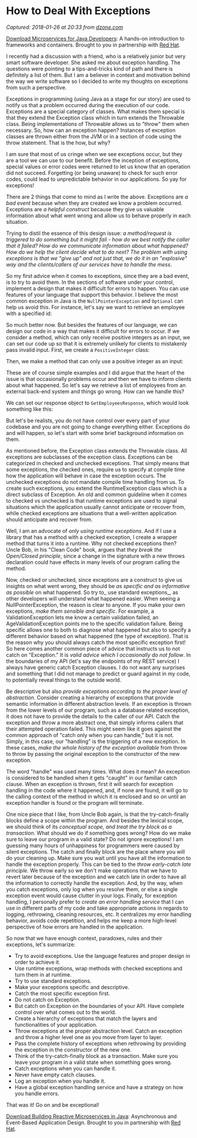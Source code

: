 # How to Deal With Exceptions

_Captured: 2018-01-26 at 20:33 from [dzone.com](https://dzone.com/articles/how-to-deal-with-exceptions?edition=358095&utm_source=Daily%20Digest&utm_medium=email&utm_campaign=Daily%20Digest%202018-01-26)_

[Download Microservices for Java Developers](https://dzone.com/go?i=202129&u=https%3A%2F%2Fdzone.com%2Fasset%2Fdownload%2F157034): A hands-on introduction to frameworks and containers. Brought to you in partnership with [Red Hat](https://dzone.com/go?i=202129&u=https%3A%2F%2Fdzone.com%2Fasset%2Fdownload%2F157034).

I recently had a discussion with a friend, who is a relatively junior but very smart software developer. She asked me about exception handling. The questions were pointing to a tips-and-tricks kind of path and there is definitely a list of them. But I am a believer in context and motivation behind the way we write software so I decided to write my thoughts on exceptions from such a perspective.

Exceptions in programming (using Java as a stage for our story) are used to notify us that a problem occurred during the execution of our code. Exceptions are a special category of classes. What makes them special is that they extend the Exception class which in turn extends the Throwable class. Being implementations of Throwable allows us to "throw" them when necessary. So, how can an exception happen? Instances of exception classes are thrown either from the JVM or in a section of code using the throw statement. That is the how, but why?

I am sure that most of us cringe when we see exceptions occur, but they are a tool we can use to our benefit. Before the inception of exceptions, special values or error codes were returned to let us know that an operation did not succeed. Forgetting (or being unaware) to check for such error codes, could lead to unpredictable behavior in our applications. So yay for exceptions!

There are 2 things that come to mind as I write the above. Exceptions are _a bad event_ because when they are created we know a problem occurred. Exceptions are _a helpful construct_ because they give us valuable information about what went wrong and allow us to behave properly in each situation.

Trying to distil the essence of this design issue: _a method/request is triggered to do something but it might fail - how do we best notify the caller that it failed? How do we communicate information about what happened? How do we help the client decide what to do next? The problem with using exceptions is that we "give up" and not just that, we do it in an "explosive" way and the clients/callers of our services have to handle the mess_.

So my first advice when it comes to exceptions, since they are a bad event, is to try to avoid them. In the sections of software under your control, implement a design that makes it difficult for errors to happen. You can use features of your language that support this behavior. I believe the most common exception in Java is the `NullPointerException` and `Optional` can help us avoid this. For instance, let's say we want to retrieve an employee with a specified id:

So much better now. But besides the features of our language, we can design our code in a way that makes it difficult for errors to occur. If we consider a method, which can only receive positive integers as an input, we can set our code up so that it is extremely unlikely for clients to mistakenly pass invalid input. First, we create a `PositiveInteger` class:

Then, we make a method that can only use a positive integer as an input:

These are of course simple examples and I did argue that the heart of the issue is that occasionally problems occur and then we have to inform clients about what happened. So let's say we retrieve a list of employees from an external back-end system and things go wrong. How can we handle this?

We can set our response object to `GetEmployeesResponse`, which would look something like this:

But let's be realists, you do not have control over every part of your codebase and you are not going to change everything either. Exceptions do and will happen, so let's start with some brief background information on them.

As mentioned before, the Exception class extends the Throwable class. All exceptions are subclasses of the exception class. Exceptions can be categorized in checked and unchecked exceptions. That simply means that some exceptions, the checked ones, require us to specify at compile time how the application will behave in case the exception occurs. The unchecked exceptions do not mandate compile time handling from us. To create such exceptions, you extend the RuntimeException class which is a direct subclass of Exception. An old and common guideline when it comes to checked vs unchecked is that runtime exceptions are used to signal situations which the application usually cannot anticipate or recover from, while checked exceptions are situations that a well-written application should anticipate and recover from.

Well, I am an advocate of _only using runtime exceptions_. And if I use a library that has a method with a checked exception, I create a wrapper method that turns it into a runtime. Why not checked exceptions then? Uncle Bob, in his "Clean Code" book, argues that _they break the Open/Closed principle_, since a change in the signature with a new throws declaration could have effects in many levels of our program calling the method.

Now, checked or unchecked, since exceptions are a construct to give us insights on what went wrong, they should be _as specific and as informative as possible_ on what happened. So try to_ use standard exceptions_, as other developers will understand what happened easier. When seeing a NullPointerException, the reason is clear to anyone. If you make your own exceptions, _make them sensible and specific_. For example, a ValidationException lets me know a certain validation failed, an AgeValidationException points me to the specific validation failure. Being specific allows one to both to diagnose what happened but also to specify a different behavior based on what happened (the type of exception). That is the reason why you should always catch the most specific exception first! So here comes another common piece of advice that instructs us to not catch on "Exception." It is _valid advice which I occasionally do not follow_. In the boundaries of my API (let's say the endpoints of my REST service) I always have generic catch Exception clauses. I do not want any surprises and something that I did not manage to predict or guard against in my code, to potentially reveal things to the outside world.

Be descriptive but also _provide exceptions according to the proper level of abstraction_. Consider creating a hierarchy of exceptions that provide semantic information in different abstraction levels. If an exception is thrown from the lower levels of our program, such as a database related exception, it does not have to provide the details to the caller of our API. Catch the exception and throw a more abstract one, that simply informs callers that their attempted operation failed. This might seem like it goes against the common approach of "catch only when you can handle," but it is not. Simply, in this case, our "handling" is the triggering of a new exception. In these cases, _make the whole history of the exception available_ from throw to throw by passing the original exception to the constructor of the new exception.

The word "handle" was used many times. What does it mean? An exception is considered to be handled when it gets "caught" in our familiar catch clause. When an exception is thrown, first it will search for exception handling in the code where it happened, and, if none are found, it will go to the calling context of the method in which it is enclosed and so on until an exception handler is found or the program will terminate.

One nice piece that I like, from Uncle Bob again, is that the try-catch-finally blocks define a scope within the program. And besides the lexical scope, we should think of its _conceptual scope, and treat the try block as a transaction_. What should we do if something goes wrong? How do we make sure to leave our program in a valid state? Do not ignore exceptions! I am guessing many hours of unhappiness for programmers were caused by silent exceptions. The catch and finally block are the place where you will do your cleaning up. Make sure you wait until you have all the information to handle the exception properly. This can be tied to the _throw early-catch late principle_. We throw early so we don't make operations that we have to revert later because of the exception and we catch late in order to have all the information to correctly handle the exception. And, by the way, when you catch exceptions, only log when you resolve them, or else a single exception event would cause clutter in your logs. Finally, for exception handling, I personally prefer to _create an error handling service_ that I can use in different parts of my code and take appropriate actions in regards to logging, rethrowing, cleaning resources, etc. It centralizes my error handling behavior, avoids code repetition, and helps me keep a more high-level perspective of how errors are handled in the application.

So now that we have enough context, paradoxes, rules and their exceptions, let's summarize:

  * Try to avoid exceptions. Use the language features and proper design in order to achieve it.
  * Use runtime exceptions, wrap methods with checked exceptions and turn them in at runtime.
  * Try to use standard exceptions.
  * Make your exceptions specific and descriptive.
  * Catch the most specific exception first.
  * Do not catch on Exception.
  * But catch on Exception on the boundaries of your API. Have complete control over what comes out to the world.
  * Create a hierarchy of exceptions that match the layers and functionalities of your application.
  * Throw exceptions at the proper abstraction level. Catch an exception and throw a higher level one as you move from layer to layer.
  * Pass the complete history of exceptions when rethrowing by providing the exception in the constructor of the new one.
  * Think of the try-catch-finally block as a transaction. Make sure you leave your program in a valid state when something goes wrong.
  * Catch exceptions when you can handle it.
  * Never have empty catch clauses.
  * Log an exception when you handle it.
  * Have a global exception handling service and have a strategy on how you handle errors.

That was it! Go on and be exceptional!

[Download Building Reactive Microservices in Java](https://dzone.com/go?i=219225&u=https%3A%2F%2Fdzone.com%2Fasset%2Fdownload%2F166031): Asynchronous and Event-Based Application Design. Brought to you in partnership with [Red Hat](https://dzone.com/go?i=219225&u=https%3A%2F%2Fdzone.com%2Fasset%2Fdownload%2F166031).
